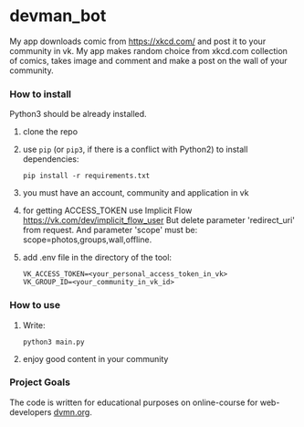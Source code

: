 # devman_bot

My app downloads comic from https://xkcd.com/ and post it to your community in vk.
My app makes random choice from xkcd.com collection of comics, 
takes image and comment and make a post on the wall of your community. 

### How to install
Python3 should be already installed.

1) clone the repo
2) use `pip` (or `pip3`, if there is a conflict with Python2) to install dependencies:
    ```
    pip install -r requirements.txt
    ```
3) you must have an account, community and application in vk

4) for getting ACCESS_TOKEN use Implicit Flow https://vk.com/dev/implicit_flow_user
   But delete parameter 'redirect_uri' from request. 
   And parameter 'scope' must be: scope=photos,groups,wall,offline.
   
5) add .env file in the directory of the tool:
    ```
    VK_ACCESS_TOKEN=<your_personal_access_token_in_vk>
    VK_GROUP_ID=<your_community_in_vk_id>
    ```
   
### How to use
1) Write: 
    ```
    python3 main.py 
    ```
2) enjoy good content in your community

### Project Goals

The code is written for educational purposes on online-course for web-developers [dvmn.org](https://dvmn.org/).